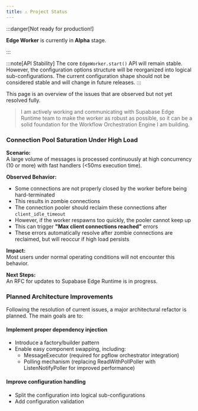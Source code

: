 ```yaml
---
title: ⚠️ Project Status
---
```


:::danger[Not ready for production!]

**Edge Worker** is currently in **Alpha** stage.

:::

:::note[API Stability]
The core `EdgeWorker.start()` API will remain stable. However, the configuration options structure
will be reorganized into logical sub-configurations. The current configuration shape should not be
considered stable and will change in future releases.
:::

This page is an overview of the issues that are observed but not yet resolved fully.

> I am actively working and communicating with Supabase Edge Runtime team to make
> the worker as robust as possible, so it can be a solid foundation
> for the Workflow Orchestration Engine I am building.

### Connection Pool Saturation Under High Load

**Scenario:**  
A large volume of messages is processed continuously at high concurrency (10 or more) with fast handlers (<50ms execution time).

**Observed Behavior:**  
  - Some connections are not properly closed by the worker before being hard-terminated
  - This results in zombie connections
  - The connection pooler should reclaim these connections after `client_idle_timeout`
  - However, if the worker respawns too quickly, the pooler cannot keep up
  - This can trigger **"Max client connections reached"** errors
  - These errors automatically resolve after zombie connections are reclaimed, but will reoccur if high load persists

**Impact:**  
Most users under normal operating conditions will not encounter this behavior.

**Next Steps:**  
An RFC for updates to Supabase Edge Runtime is in progress.

### Planned Architecture Improvements

Following the resolution of current issues, a major architectural refactor is planned.
The main goals are to:

#### Implement proper dependency injection

- Introduce a factory/builder pattern
- Enable easy component swapping, including:
  - MessageExecutor (required for pgflow orchestrator integration)
  - Polling mechanism (replacing ReadWithPollPoller with ListenNotifyPoller for improved performance)

#### Improve configuration handling

- Split the configuration into logical sub-configurations
- Add configuration validation
